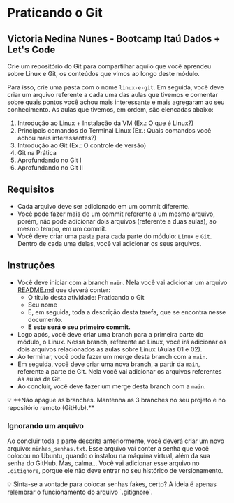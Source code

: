 # Praticando o Git
## Victoria Nedina Nunes - Bootcamp Itaú Dados + Let's Code

Crie um repositório do Git para compartilhar aquilo que você aprendeu sobre Linux e Git, os conteúdos que vimos ao longo deste módulo.

Para isso, crie uma pasta com o nome `linux-e-git`. Em seguida, você deve criar um arquivo referente a cada uma das aulas que tivemos e comentar sobre quais pontos você achou mais interessante e mais agregaram ao seu conhecimento. As aulas que tivemos, em ordem, são elencadas abaixo:

1. Introdução ao Linux + Instalação da VM (Ex.: O que é Linux?)
2. Principais comandos do Terminal Linux (Ex.: Quais comandos você achou mais interessantes?)
3. Introdução ao Git (Ex.: O controle de versão)
4. Git na Prática
5. Aprofundando no Git I
6. Aprofundando no Git II

## Requisitos

- Cada arquivo deve ser adicionado em um commit diferente.
- Você pode fazer mais de um commit referente a um mesmo arquivo, porém, não pode adicionar dois arquivos (referente a duas aulas), ao mesmo tempo, em um commit.
- Você deve criar uma pasta para cada parte do módulo: `Linux` e `Git`. Dentro de cada uma delas, você vai adicionar os seus arquivos.

## Instruções

- Você deve iniciar com a branch `main`. Nela você vai adicionar um arquivo [README.md](http://README.md) que deverá conter:
    - O título desta atividade: Praticando o Git
    - Seu nome
    - E, em seguida, toda a descrição desta tarefa, que se encontra nesse documento.
    - **E este será o seu primeiro commit.**
- Logo após, você deve criar uma branch para a primeira parte do módulo, o Linux. Nessa branch, referente ao Linux, você irá adicionar os dois arquivos relacionados às aulas sobre Linux (Aulas 01 e 02).
- Ao terminar, você pode fazer um merge desta branch com a `main`.
- Em seguida, você deve criar uma nova branch, a partir da `main`, referente a parte de Git. Nela você vai adicionar os arquivos referentes às aulas de Git.
- Ao concluir, você deve fazer um merge desta branch com a `main`.

<aside>
💡 **Não apague as branches. Mantenha as 3 branches no seu projeto e no repositório remoto (GitHub).**

</aside>

### Ignorando um arquivo

Ao concluir toda a parte descrita anteriormente, você deverá criar um novo arquivo: `minhas_senhas.txt`. Esse arquivo vai conter a senha que você colocou no Ubuntu, quando o instalou na máquina virtual, além da sua senha do GitHub. Mas, calma... Você vai adicionar esse arquivo no `.gitignore`, porque ele não deve entrar no seu histórico de versionamento.

<aside>
💡 Sinta-se a vontade para colocar senhas fakes, certo? A ideia é apenas relembrar o funcionamento do arquivo `.gitignore`.

</aside>
